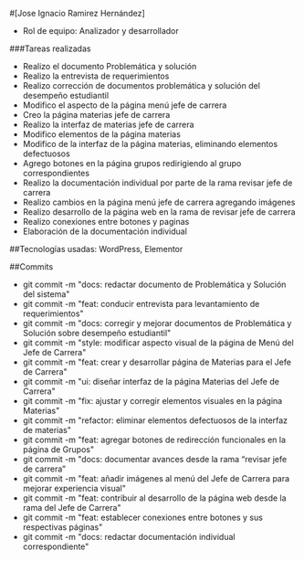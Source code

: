 #[Jose Ignacio Ramirez Hernández]
- Rol de equipo: Analizador y desarrollador
  
###Tareas realizadas
- Realizo el documento Problemática y solución
- Realizo la entrevista de requerimientos
- Realizo corrección de documentos problemática y solución del desempeño estudiantil
- Modifico el aspecto de la página menú jefe de carrera
- Creo la página materias jefe de carrera
- Realizo la interfaz de materias jefe de carrera
- Modifico elementos de la página materias 
- Modifico de la interfaz de la página materias, eliminando elementos defectuosos
- Agrego botones en la página grupos redirigiendo al grupo correspondientes
- Realizo la documentación individual por parte de la rama revisar jefe de carrera
- Realizo cambios en la página menú jefe de carrera agregando imágenes
- Realizo desarrollo de la página web en la rama de revisar jefe de carrera
- Realizo conexiones entre botones y paginas
- Elaboración de la documentación individual
  
##Tecnologías usadas: WordPress, Elementor

##Commits
- git commit -m "docs: redactar documento de Problemática y Solución del sistema"
- git commit -m "feat: conducir entrevista para levantamiento de requerimientos"
- git commit -m "docs: corregir y mejorar documentos de Problemática y Solución sobre desempeño estudiantil"
- git commit -m "style: modificar aspecto visual de la página de Menú del Jefe de Carrera"
- git commit -m "feat: crear y desarrollar página de Materias para el Jefe de Carrera"
- git commit -m "ui: diseñar interfaz de la página Materias del Jefe de Carrera"
- git commit -m "fix: ajustar y corregir elementos visuales en la página Materias"
- git commit -m "refactor: eliminar elementos defectuosos de la interfaz de materias"
- git commit -m "feat: agregar botones de redirección funcionales en la página de Grupos"
- git commit -m "docs: documentar avances desde la rama “revisar jefe de carrera”
- git commit -m "feat: añadir imágenes al menú del Jefe de Carrera para mejorar experiencia visual"
- git commit -m "feat: contribuir al desarrollo de la página web desde la rama del Jefe de Carrera"
- git commit -m "feat: establecer conexiones entre botones y sus respectivas páginas"
- git commit -m "docs: redactar documentación individual correspondiente"
 
